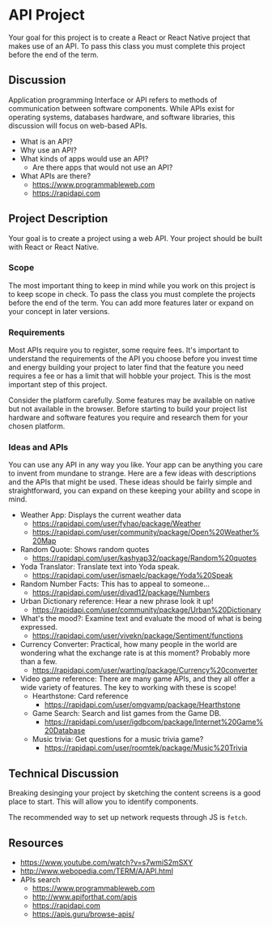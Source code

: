 # API Project

Your goal for this project is to create a React or React Native project that 
makes use of an API. To pass this class you must complete this project before 
the end of the term. 

## Discussion 

Application programming Interface or API refers to methods of communication 
between software components. While APIs exist for operating systems, databases
hardware, and software libraries, this discussion will focus on web-based APIs. 

- What is an API? 
- Why use an API?
- What kinds of apps would use an API?
  - Are there apps that would not use an API?
- What APIs are there? 
  - https://www.programmableweb.com
  - https://rapidapi.com
    
## Project Description 

Your goal is to create a project using a web API. Your project should be built 
with React or React Native.

### Scope

The most important thing to keep in mind while you work on this project is to 
keep scope in check. To pass the class you must complete the projects before
the end of the term. You can add more features later or expand on your concept 
in later versions.

### Requirements

Most APIs require you to register, some require fees. It's important to 
understand the requirements of the API you choose before you invest time and 
energy building your project to later find that the feature you need requires 
a fee or has a limit that will hobble your project. This is the most 
important step of this project. 

Consider the platform carefully. Some features may be available on native but 
not available in the browser. Before starting to build your project list 
hardware and software features you require and research them for your chosen
platform. 

### Ideas and APIs

You can use any API in any way you like. Your app can be anything you 
care to invent from mundane to strange. Here are a few ideas with descriptions 
and the APIs that might be used. These ideas should be fairly simple and 
straightforward, you can expand on these keeping your ability and scope in mind.

- Weather App: Displays the current weather data
  - https://rapidapi.com/user/fyhao/package/Weather
  - https://rapidapi.com/user/community/package/Open%20Weather%20Map
- Random Quote: Shows random quotes
  - https://rapidapi.com/user/kashyap32/package/Random%20quotes
- Yoda Translator: Translate text into Yoda speak.
  - https://rapidapi.com/user/ismaelc/package/Yoda%20Speak
- Random Number Facts: This has to appeal to someone...
  - https://rapidapi.com/user/divad12/package/Numbers
- Urban Dictionary reference: Hear a new phrase look it up!
  - https://rapidapi.com/user/community/package/Urban%20Dictionary
- What's the mood?: Examine text and evaluate the mood of what is being expressed. 
  - https://rapidapi.com/user/vivekn/package/Sentiment/functions
- Currency Converter: Practical, how many people in the world are wondering what the 
exchange rate is at this moment? Probably more than a few.  
  - https://rapidapi.com/user/warting/package/Currency%20converter
- Video game reference: There are many game APIs, and they all offer a wide 
variety of features. The key to working with these is scope! 
  - Hearthstone: Card reference
    - https://rapidapi.com/user/omgvamp/package/Hearthstone
  - Game Search: Search and list games from the Game DB. 
    - https://rapidapi.com/user/igdbcom/package/Internet%20Game%20Database
  - Music trivia: Get questions for a music trivia game?
    - https://rapidapi.com/user/roomtek/package/Music%20Trivia

## Technical Discussion 

Breaking desinging your project by sketching the content screens is a good 
place to start. This will allow you to identify components. 

The recommended way to set up network requests through JS is `fetch`.  

## Resources 

- https://www.youtube.com/watch?v=s7wmiS2mSXY
- http://www.webopedia.com/TERM/A/API.html
- APIs search
  - https://www.programmableweb.com
  - http://www.apiforthat.com/apis
  - https://rapidapi.com
  - https://apis.guru/browse-apis/
